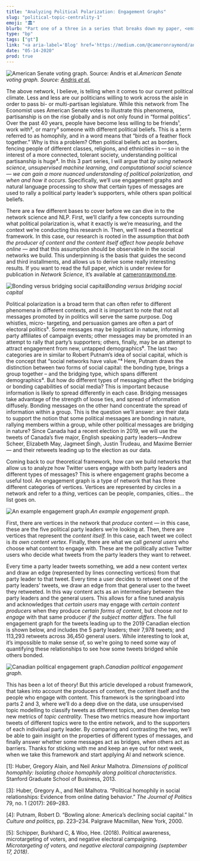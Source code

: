 ```yaml
---
title: "Analyzing Political Polarization: Engagement Graphs"
slug: "political-topic-centrality-1"
emoji: "🏛"
blurb: "Part one of a three in a series that breaks down my paper, <em><a aria-label='Paper' href='https://github.com/cameron-raymond/CISC500-SeniorThesis/blob/master/topic_centrality_paper/Measures_of_Topic_Centrality_for_Online_Political_Engagement.pdf'>Measures of Topic Centrality for Online Political Engagement</a></em>, in an accessible and engaging format. Posted on the popular blog Towards Data Science."
type: "bp"
tags: ["gt"]
link: "<a aria-label='Blog' href='https://medium.com/@cameronraymond/analyzing-political-polarization-on-twitter-engagement-graphs-aa0614ed1361#f474-b018cc270d34'>Blog</a>"
date: "05-14-2020"
prod: true
---
```


![American Senate voting graph. Source: [Andris et al.](https://journals.plos.org/plosone/article?id=10.1371/journal.pone.0123507)](https://cdn-images-1.medium.com/max/2006/1*eiNLacvtxOcNhN_DZ9E2Jw.png)_American Senate voting graph. Source: [Andris et al.](https://journals.plos.org/plosone/article?id=10.1371/journal.pone.0123507)_

The above network, I believe, is telling when it comes to our current political climate. Less and less are our politicians willing to work across the aisle in order to pass bi- or multi-partisan legislature. While this network from The Economist uses American Senate votes to illustrate this phenomena, partisanship is on the rise globally and is not only found in “formal politics”. Over the past 40 years, people have become less willing to be friends¹, work with², or marry³ someone with different political beliefs. This is a term referred to as homophily, and in a word means that “birds of a feather flock together.” Why is this a problem? Often political beliefs act as borders, fencing people of different classes, religions, and ethnicities in — so in the interest of a more connected, tolerant society, understanding political partisanship is huge⁴. In this 3 part series, I will argue that _by using network science, unsupervised machine learning, and computational social science — we can gain a more nuanced understanding of political polarization, and when and how it occurs._ Specifically, we’ll use engagement graphs and natural language processing to show that certain types of messages are used to rally a political party leader’s supporters, while others span political beliefs.

There are a few different bases to cover before we can dive in to the network science and NLP. First, we’ll clarify a few concepts surrounding what political polarization is, what it exactly is we’re measuring, and the context we’re conducting this research in. Then, we’ll need a theoretical framework. In this case, our research is rooted in the assumption that _both the producer of content and the content itself affect how people behave online_ — and that this assumption should be observable in the social networks we build. This underpinning is the basis that guides the second and third installments, and allows us to derive some really interesting results. If you want to read the full paper, which is under review for publication in _Network Science_, it’s available at [cameronraymond.me](https://cameronraymond.me/).

![Bonding versus bridging social capital](https://cdn-images-1.medium.com/max/2004/1*sucAlAcWKLXOJ3HqdXdnhw.png)_Bonding versus bridging social capital_

Political polarization is a broad term that can often refer to different phenomena in different contexts, and it is important to note that not all messages promoted by in politics will serve the same purpose. Dog whistles, micro- targeting, and persuasion games are often a part of electoral politics⁵. Some messages may be logistical in nature, informing party affiliates of campaign events; other messages may be promoted in an attempt to rally that party’s supporters; others, finally, may be an attempt to attract engagement from new, untapped demographics⁶. The last two categories are in similar to Robert Putnam’s idea of social capital, which is the concept that “social networks have value.”⁴ Here, Putnam draws the distinction between two forms of social capital: the bonding type, brings a group together – and the bridging type, which spans different demographics⁴. But how do different types of messaging affect the bridging or bonding capabilities of social media? This is important because information is likely to spread differently in each case. Bridging messages take advantage of the strength of loose ties, and spread of information diffusely. Bonding messages on the other hand concentrate the spread of information within a group. This is the question we’ll answer: are their data to support the notion that some political messages are bonding in nature, rallying members within a group, while other political messages are bridging in nature? Since Canada had a recent election in 2019, we will use the tweets of Canada’s five major, English speaking party leaders—Andrew Scheer, Elizabeth May, Jagmeet Singh, Justin Trudeau, and Maxime Bernier — and their retweets leading up to the election as our data.

Coming back to our theoretical framework, how can we build networks that allow us to analyze how Twitter users engage with both party leaders and different types of messages? This is where engagement graphs become a useful tool. An engagement graph is a type of network that has three different categories of vertices. Vertices are represented by circles in a network and refer to a _thing_, vertices can be people, companies, cities… the list goes on.

![An example engagement graph.](https://cdn-images-1.medium.com/max/5894/1*q8LjOscOt3U-PXajSNqusA.png)_An example engagement graph._

First, there are vertices in the network that _produce_ content — in this case, these are the five political party leaders we’re looking at. Then, there are vertices that represent the *content itself.* In this case, each tweet we collect is *its own content vertex*. Finally, there are what we call _general users_ who choose what content to engage with. These are the politically active Twitter users who decide what tweets from the party leaders they want to retweet.

Every time a party leader tweets something, we add a new content vertex and draw an edge (represented by lines connecting vertices) from that party leader to that tweet. Every time a user decides to retweet one of the party leaders’ tweets, we draw an edge from that general user to the tweet they retweeted. In this way content acts as an intermediary between the party leaders and the general users. This allows for a fine tuned analysis and acknowledges that _certain users_ may engage with _certain content producers_ when they produce _certain forms of content_, but choose _not to engage_ with that same producer _if the subject matter differs_. The full engagement graph for the tweets leading up to the 2019 Canadian election is shown below, and includes the 5 party leaders; their 7,978 tweets; and 113,293 retweets across 36,450 general users. While interesting to look at, it’s impossible to make sense of, so we’re going to need some way of quantifying these relationships to see how some tweets bridged while others bonded.

![Canadian political engagement graph.](https://cdn-images-1.medium.com/max/6000/1*qWjKFfWrqVoxY7aqxUKNdw.png)_Canadian political engagement graph._

This has been a lot of theory! But this article developed a robust framework, that takes into account the producers of content, the content itself and the people who engage with content. This framework is the springboard into parts 2 and 3, where we’ll do a deep dive on the data, use unsupervised topic modelling to classify tweets as different topics, and then develop two new metrics of *topic centrality.* These two metrics measure how important tweets of different topics were to the entire network, and to the supporters of each individual party leader. By comparing and contrasting the two, we’ll be able to gain insight on the properties of different types of messages, and finally answer whether some messages act as bridges, when others act as barriers. Thanks for sticking with me and keep an eye out for next week, when we take this framework and start applying AI and network science.

[1]: Huber, Gregory Alain, and Neil Ankur Malhotra. _Dimensions of political homophily: Isolating choice homophily along political characteristics_. Stanford Graduate School of Business, 2013.

[2]: Ibid.

[3]: Huber, Gregory A., and Neil Malhotra. “Political homophily in social relationships: Evidence from online dating behavior.” _The Journal of Politics_ 79, no. 1 (2017): 269–283.

[4]: Putnam, Robert D. “Bowling alone: America’s declining social capital.” In _Culture and politics_, pp. 223–234. Palgrave Macmillan, New York, 2000.

[5]: Schipper, Burkhard C, & Woo, Hee. (2018). Political awareness, microtargeting of voters, and negative electoral campaigning. _Microtargeting of voters, and negative electoral campaigning (september 17, 2018)_.
